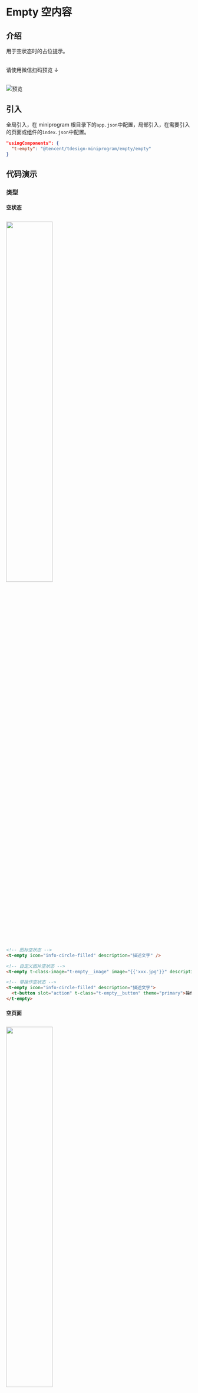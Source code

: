 # Empty 空内容

## 介绍

用于空状态时的占位提示。<br/><br/>

请使用微信扫码预览 ↓<br/><br/>

![预览](https://tdesign.gtimg.com/miniprogram/qrcode/empty.png)

## 引入

全局引入，在 miniprogram 根目录下的`app.json`中配置，局部引入，在需要引入的页面或组件的`index.json`中配置。

```json
"usingComponents": {
  "t-empty": "@tencent/tdesign-miniprogram/empty/empty"
}
```

## 代码演示

### 类型

#### 空状态

<img src="https://tdesign.gtimg.com/miniprogram/readme/empty-1.png" width="50%" height="50%" style="margin-top: 10px">

```html
<!-- 图标空状态 -->
<t-empty icon="info-circle-filled" description="描述文字" />

<!-- 自定义图片空状态 -->
<t-empty t-class-image="t-empty__image" image="{{'xxx.jpg'}}" description="描述文字" />

<!-- 带操作空状态 -->
<t-empty icon="info-circle-filled" description="描述文字">
  <t-button slot="action" t-class="t-empty__button" theme="primary">操作按钮</t-button>
</t-empty>
```

#### 空页面

<img src="https://tdesign.gtimg.com/miniprogram/readme/empty-2.png" width="50%" height="50%" style="margin-top: 10px">

```html
<!-- 空页面 -->
<view class="page">
  <t-empty
    t-class="empty-cls"
    t-class-actions="t-empty__actions"
    icon="info-circle-filled"
    description="描述文字"
  >
    <t-button slot="action" variant="plain">按钮</t-button>
  </t-empty>
</view>
```

## API

### Empty Props

| 名称             | 类型          | 默认值 | 说明                                                                                                                                                | 必传 |
| ---------------- | ------------- | ------ | --------------------------------------------------------------------------------------------------------------------------------------------------- | ---- |
| action           | Slot          | -      | 操作按钮                                                                                                                                            | N    |
| description      | String / Slot | -      | 描述文字                                                                                                                                            | N    |
| external-classes | Array         | -      | 组件类名，分别用于设置 组件外层类名、文本描述类名、图片类名、操作按钮类名。`['t-class', 't-class-description', 't-class-image', 't-class-actions']` | N    |
| icon             | String        | -      | 图标名称                                                                                                                                            | N    |
| image            | String / Slot | -      | 图片地址                                                                                                                                            | N    |
